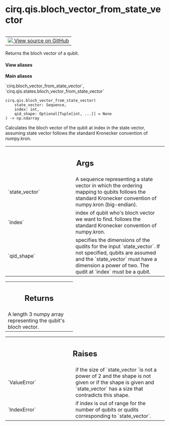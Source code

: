 <div itemscope itemtype="http://developers.google.com/ReferenceObject">
<meta itemprop="name" content="cirq.qis.bloch_vector_from_state_vector" />
<meta itemprop="path" content="Stable" />
</div>

# cirq.qis.bloch_vector_from_state_vector

<!-- Insert buttons and diff -->

<table class="tfo-notebook-buttons tfo-api" align="left">

<td>
  <a target="_blank" href="https://github.com/quantumlib/cirq/tree/master/cirq/qis/states.py">
    <img src="https://www.tensorflow.org/images/GitHub-Mark-32px.png" />
    View source on GitHub
  </a>
</td>
</table>



Returns the bloch vector of a qubit.

<section class="expandable">
  <h4 class="showalways">View aliases</h4>
  <p>
<b>Main aliases</b>
<p>`cirq.bloch_vector_from_state_vector`, `cirq.qis.states.bloch_vector_from_state_vector`</p>
</p>
</section>

<pre class="devsite-click-to-copy prettyprint lang-py tfo-signature-link">
<code>cirq.qis.bloch_vector_from_state_vector(
    state_vector: Sequence,
    index: int,
    qid_shape: Optional[Tuple[int, ...]] = None
) -> np.ndarray
</code></pre>



<!-- Placeholder for "Used in" -->

Calculates the bloch vector of the qubit at index in the state vector,
assuming state vector follows the standard Kronecker convention of
numpy.kron.

<!-- Tabular view -->
 <table class="responsive fixed orange">
<colgroup><col width="214px"><col></colgroup>
<tr><th colspan="2"><h2 class="add-link">Args</h2></th></tr>

<tr>
<td>
`state_vector`
</td>
<td>
A sequence representing a state vector in which
the ordering mapping to qubits follows the standard Kronecker
convention of numpy.kron (big-endian).
</td>
</tr><tr>
<td>
`index`
</td>
<td>
index of qubit who's bloch vector we want to find.
follows the standard Kronecker convention of numpy.kron.
</td>
</tr><tr>
<td>
`qid_shape`
</td>
<td>
specifies the dimensions of the qudits for the input
`state_vector`.  If not specified, qubits are assumed and the
`state_vector` must have a dimension a power of two.
The qudit at `index` must be a qubit.
</td>
</tr>
</table>



<!-- Tabular view -->
 <table class="responsive fixed orange">
<colgroup><col width="214px"><col></colgroup>
<tr><th colspan="2"><h2 class="add-link">Returns</h2></th></tr>
<tr class="alt">
<td colspan="2">
A length 3 numpy array representing the qubit's bloch vector.
</td>
</tr>

</table>



<!-- Tabular view -->
 <table class="responsive fixed orange">
<colgroup><col width="214px"><col></colgroup>
<tr><th colspan="2"><h2 class="add-link">Raises</h2></th></tr>

<tr>
<td>
`ValueError`
</td>
<td>
if the size of `state_vector `is not a power of 2 and the
shape is not given or if the shape is given and `state_vector` has
a size that contradicts this shape.
</td>
</tr><tr>
<td>
`IndexError`
</td>
<td>
if index is out of range for the number of qubits or qudits
corresponding to `state_vector`.
</td>
</tr>
</table>

